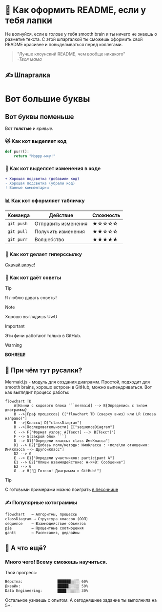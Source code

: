 # 🐾 Как оформить README, если у тебя лапки

Не волнуйся, если в голове у тебя smooth brain и ты ничего не знаешь о разметке текста. С этой шпаргалкой ты сможешь оформить свой README красивее и повыделываться перед коллегами. 

> "Лучше клоунский README, чем вообще никакого"    
> *-Твоя мама*

## ✍️ Шпаргалка

# Вот большие буквы
## Вот буквы поменьше 
Вот **толстые** и *кривые*.

### 🐱 Как кот выделяет код
```python
def purr():
    return "Мрррр-мяу!"
```

### 🎨 Как кот выделяет изменения в коде
```diff
+ Хорошая подсветка (добавили код)
- Хорошая подсветка (убрали код)
! Важные комментарии
```


### 📊 Как кот оформляет табличку
| Команда        | Действие               | Сложность |
|----------------|------------------------|-----------|
| `git push`     | Отправить изменения    | ★☆☆☆☆     |
| `git pull`     | Получить изменения     | ★★☆☆☆     |
| `git purr`     | Волшебство             | ★★★★★     |

### 👾 Как кот делает гиперссылку
[Скачай вирус!](https://static.wikia.nocookie.net/0e0058fb-654e-403f-8d3b-0b0ea3cbb67e)


### 🌈 Как кот даёт советы 
> [!TIP]  
> Я люблю давать советы!

> [!NOTE]  
> Хорошо выглядишь UwU
  
> [!IMPORTANT]  
> Эти фичи работают только в GitHub.

> [!WARNING]  
> **ВОНЯЕШ!**


## 🐠 При чём тут русалки?
Mermaid.js - модуль для создания диаграмм. Простой, подходит для smooth brains, хорошо встроен в GitHub, можно выпендриваться. Вот как выглядит процесс работы:

```mermaid
flowchart TD
    A[Начни с кодового блока ```mermaid] --> B{Определись с типом диаграммы}
    B -->|Граф процессов| C["flowchart TD (сверху вниз) или LR (слева направо)"]
    B -->|Классы| D["classDiagram"]
    B -->|Последовательности| E["sequenceDiagram"]
    C --> F["Формат узлов: A[Текст] --＞ B[Текст]"]
    F --> G[Закрой блок ```]
    D --> D1["Определи классы: class ИмяКласса"]
    D1 --> D2["Добавь поля/методы: ИмяКласса : +поле\nи отношения: ИмяКласса --> ДругойКласс"]
    D2 --> G
    E --> E1["Определи участников: participant A"]
    E1 --> E2["Опиши взаимодействие: A->>B: Сообщение"]
    E2 --> G
    G --> H["🎉 Готово! Диаграмма в GitHub!"]
```
> [!TIP]  
> С готовыми примерами можно поиграть [в песочнице](https://mermaid.live/)


### ✍️ Популярные котограммы
```markdown
flowchart   → Алгоритмы, процессы
classDiagram → Структура классов (ООП)
sequence    → Взаимодействие объектов
pie         → Процентные соотношения
gantt       → Расписания, дедлайны
```

## 🔎 А что ещё?

### Много чего! Всему сможешь научиться. 

Твой прогресс:
```markdown
Вёрстка:                ██████░░░░ 60%  
Дизайн:                 █████░░░░░ 50%  
Data Engineering:       ████░░░░░░ 30%  
```

Остальное узнаешь с опытом. А сегодняшнее задание ты выполнила на 5+.
